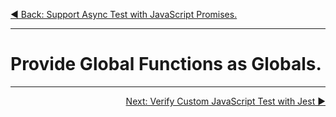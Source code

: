 <p align="left">
 <a href="01_05.md">◀ Back: Support Async Test with JavaScript Promises.</a>
</p>

---

# Provide Global Functions as Globals.



---

<p align="right">
  <a href="01_07.md">Next: Verify Custom JavaScript Test with Jest ▶</a>
</p>



